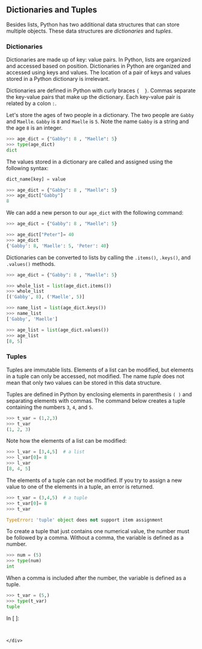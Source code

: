 
## Dictionaries and Tuples
Besides lists, Python has two additional data structures that can store multiple objects. These data structures are _dictionaries_ and _tuples_.
### Dictionaries
Dictionaries are made up of key: value pairs. In Python, lists are organized and accessed based on position. Dictionaries in Python are organized and accessed using keys and values. The location of a pair of keys and values stored in a Python dictionary is irrelevant.

Dictionaries are defined in Python with curly braces ```{  }```. Commas separate the key-value pairs that make up the dictionary. Each key-value pair is related by a colon ``` : ```.

Let's store the ages of two people in a dictionary. The two people are ```Gabby``` and ```Maelle```. ```Gabby``` is ```8``` and ```Maelle``` is ```5```. Note the name ```Gabby``` is a string and the age ```8``` is an integer.

```python
>>> age_dict = {"Gabby": 8 , "Maelle": 5}
>>> type(age_dict)
dict
```

The values stored in a dictionary are called and assigned using the following syntax:

```python
dict_name[key] = value
```

```python
>>> age_dict = {"Gabby": 8 , "Maelle": 5}
>>> age_dict["Gabby"]
8
```

We can add a new person to our ```age_dict``` with the following command:

```python
>>> age_dict = {"Gabby": 8 , "Maelle": 5}

>>> age_dict["Peter"]= 40
>>> age_dict
{'Gabby': 8, 'Maelle': 5, 'Peter': 40}
```

Dictionaries can be converted to lists by calling the ```.items()```, ```.keys()```, and ```.values()``` methods. 

```python
>>> age_dict = {"Gabby": 8 , "Maelle": 5}

>>> whole_list = list(age_dict.items())
>>> whole_list
[('Gabby', 8), ('Maelle', 5)]

>>> name_list = list(age_dict.keys())
>>> name_list
['Gabby', 'Maelle']

>>> age_list = list(age_dict.values())
>>> age_list
[8, 5]
```
### Tuples
Tuples are immutable lists. Elements of a list can be modified, but elements in a tuple can only be accessed, not modified. The name _tuple_ does not mean that only two values can be stored in this data structure.

Tuples are defined in Python by enclosing elements in parenthesis ```( )``` and separating elements with commas. The command below creates a tuple containing the numbers ```3```, ```4```, and ```5```.


```python
>>> t_var = (1,2,3)
>>> t_var
(1, 2, 3)
```

Note how the elements of a list can be modified: 

```python
>>> l_var = [3,4,5]  # a list
>>> l_var[0]= 8
>>> l_var
[8, 4, 5]
```

The elements of a tuple can not be modified. If you try to assign a new value to one of the elements in a tuple, an error is returned.

```python
>>> t_var = (3,4,5)  # a tuple
>>> t_var[0]= 8
>>> t_var

TypeError: 'tuple' object does not support item assignment
```

To create a tuple that just contains one numerical value, the number must be followed by a comma. Without a comma, the variable is defined as a number.

```python
>>> num = (5)
>>> type(num)
int
```

When a comma is included after the number, the variable is defined as a tuple.

```python
>>> t_var = (5,)
>>> type(t_var)
tuple
```
<div class="cell border-box-sizing code_cell rendered">
<div class="input">
<div class="prompt input_prompt">In&nbsp;[&nbsp;]:</div>
<div class="inner_cell">
    <div class="input_area">
<div class=" highlight hl-ipython3"><pre><span></span> 
</pre></div>

    </div>
</div>
</div>

</div>
 

